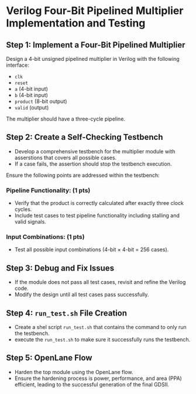 # Verilog Four-Bit Pipelined Multiplier Implementation and Testing

## Step 1: Implement a Four-Bit Pipelined Multiplier
Design a 4-bit unsigned pipelined multiplier in Verilog with the following interface:
- `clk`
- `reset`
- `a` (4-bit input)
- `b` (4-bit input)
- `product` (8-bit output)
- `valid` (output)

The multiplier should have a three-cycle pipeline.

## Step 2: Create a Self-Checking Testbench
- Develop a comprehensive testbench for the multiplier module with asserstions that covers all possible cases.  
- If a case fails, the assertion should stop the testbench execution. 

Ensure the following points are addressed within the testbench:

### Pipeline Functionality: (1 pts)
   - Verify that the product is correctly calculated after exactly three clock cycles.
   - Include test cases to test pipeline functionality including stalling and valid signals.

### Input Combinations: (1 pts)
   - Test all possible input combinations (4-bit × 4-bit = 256 cases).


## Step 3: Debug and Fix Issues
- If the module does not pass all test cases, revisit and refine the Verilog code.
- Modify the design until all test cases pass successfully.

## Step 4: `run_test.sh` File Creation
- Create a shel script `run_test.sh` that contains the command to only run the testbench.
- execute the `run_test.sh` to make sure it successfully runs the testbench.

## Step 5: OpenLane Flow
- Harden the top module using the OpenLane flow.  
- Ensure the hardening process is power, performance, and area (PPA) efficient, leading to the successful generation of the final GDSII.